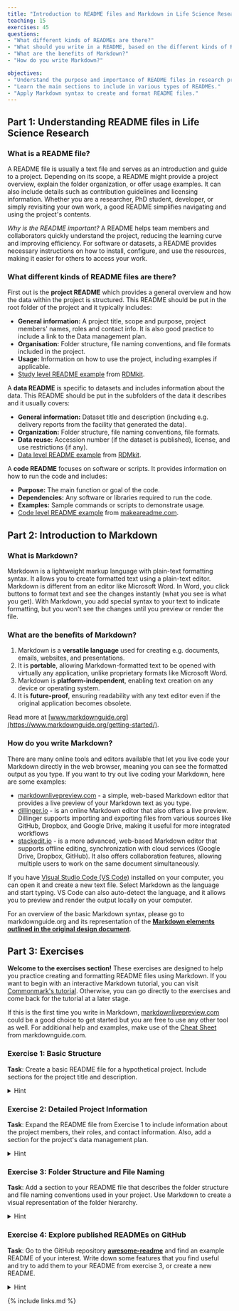 ```yaml
---
title: "Introduction to README files and Markdown in Life Science Research"
teaching: 15
exercises: 45
questions:
- "What different kinds of READMEs are there?"
- "What should you write in a README, based on the different kinds of READMEs?"
- "What are the benefits of Markdown?"
- "How do you write Markdown?"

objectives:
- "Understand the purpose and importance of README files in research projects."
- "Learn the main sections to include in various types of READMEs."
- "Apply Markdown syntax to create and format README files."
---
```


## Part 1: Understanding README files in Life Science Research

### What is a README file?

A README file is usually a text file and serves as an introduction and guide to a project. Depending on its scope, a README might provide a project overview, explain the folder organization, or offer usage examples. It can also include details such as contribution guidelines and licensing information. Whether you are a researcher, PhD student, developer, or simply revisiting your own work, a good README simplifies navigating and using the project's contents.

*Why is the README important?* A README helps team members and collaborators quickly understand the project, reducing the learning curve and improving efficiency. For software or datasets, a README provides necessary instructions on how to install, configure, and use the resources, making it easier for others to access your work.

### What different kinds of README files are there?

First out is the **project README** which provides a general overview and how the data within the project is structured. This README should be put in the root folder of the project and it typically includes:

* **General information:** A project title, scope and purpose, project members' names, roles and contact info. It is also good practice to include a link to the Data management plan.
* **Organisation:** Folder structure, file naming conventions, and file formats included in the project.
* **Usage:** Information on how to use the project, including examples if applicable.
* [Study level README example](https://rdmkit.elixir-europe.org/metadata_management#:~:text=Study/project%20level%20README) from [RDMkit](https://rdmkit.elixir-europe.org/about).

A **data README** is specific to datasets and includes information about the data. This README should be put in the subfolders of the data it describes and it usually covers:

* **General information:** Dataset title and description (including e.g. delivery reports from the facility that generated the data).
* **Organization:** Folder structure, file naming conventions, file formats.
* **Data reuse:** Accession number (if the dataset is published), license, and use restrictions (if any).
* [Data level README example](https://rdmkit.elixir-europe.org/metadata_management#:~:text=this%20study/project%3E-,Data%20level%20README,-This%20README%20file) from [RDMkit](https://rdmkit.elixir-europe.org/about).

A **code README** focuses on software or scripts. It provides information on how to run the code and includes:
 
* **Purpose:** The main function or goal of the code.
* **Dependencies:** Any software or libraries required to run the code.
* **Examples:** Sample commands or scripts to demonstrate usage.
* [Code level README example](https://www.makeareadme.com/#suggestions-for-a-good-readme:~:text=Suggestions%20for%20a%20good%20README) from [makeareadme.com](https://www.makeareadme.com/).

## Part 2: Introduction to Markdown

### What is Markdown?

Markdown is a lightweight markup language with plain-text formatting syntax. It allows you to create formatted text using a plain-text editor. Markdown is different from an editor like Microsoft Word. In Word, you click buttons to format text and see the changes instantly (what you see is what you get). With Markdown, you add special syntax to your text to indicate formatting, but you won't see the changes until you preview or render the file.

### What are the benefits of Markdown?

1. Markdown is a **versatile language** used for creating e.g. documents, emails, websites, and presentations.
2. It is **portable**, allowing Markdown-formatted text to be opened with virtually any application, unlike proprietary formats like Microsoft Word.
3. Markdown is **platform-independent**, enabling text creation on any device or operating system.
4. It is **future-proof**, ensuring readability with any text editor even if the original application becomes obsolete.

Read more at [www.markdownguide.org](https://www.markdownguide.org/getting-started/).

### How do you write Markdown?

There are many online tools and editors available that let you live code your Markdown directly in the web browser, meaning you can see the formatted output as you type. If you want to try out live coding your Markdown, here are some examples: 

* [markdownlivepreview.com](https://markdownlivepreview.com/) - a simple, web-based Markdown editor that provides a live preview of your Markdown text as you type.
* [dillinger.io](https://dillinger.io/) - is an online Markdown editor that also offers a live preview. Dillinger supports importing and exporting files from various sources like GitHub, Dropbox, and Google Drive, making it useful for more integrated workflows
* [stackedit.io](https://stackedit.io/app#) - is a more advanced, web-based Markdown editor that supports offline editing, synchronization with cloud services (Google Drive, Dropbox, GitHub). It also offers collaboration features, allowing multiple users to work on the same document simultaneously.
  
If you have [Visual Studio Code (VS Code)](https://code.visualstudio.com/) installed on your computer, you can open it and create a new text file. Select Markdown as the language and start typing. VS Code can also auto-detect the language, and it allows you to preview and render the output locally on your computer.

For an overview of the basic Markdown syntax, please go to markdownguide.org and its representation of the **[Markdown elements outlined in the original design document](https://www.markdownguide.org/basic-syntax/)**. 

## Part 3: Exercises

**Welcome to the exercises section!** These exercises are designed to help you practice creating and formatting README files using Markdown. If you want to begin with an interactive Markdown tutorial, you can visit [Commonmark's tutorial](https://commonmark.org/help/tutorial/). Otherwise, you can go directly to the exercises and come back for the tutorial at a later stage. 

If this is the first time you write in Markdown, [markdownlivepreview.com](https://markdownlivepreview.com/) could be a good choice to get started but you are free to use any other tool as well. For additional help and examples, make use of the [Cheat Sheet](https://www.markdownguide.org/cheat-sheet/) from markdownguide.com.

### Exercise 1: Basic Structure
**Task**: Create a basic README file for a hypothetical project. Include sections for the project title and description.
<details>
  <summary>Hint</summary>
 
  Use headings for each section and try different levels. Do not forget a space after the #, and the blank lines before and after the headings.
</details>

### Exercise 2: Detailed Project Information
**Task**: Expand the README file from Exercise 1 to include information about the project members, their roles, and contact information. Also, add a section for the project's data management plan.
<details>
  <summary>Hint</summary>
 
  Include a table with the project members, their roles, and contact information. Add a link to the data management plan.
</details>

### Exercise 3: Folder Structure and File Naming
**Task**: Add a section to your README file that describes the folder structure and file naming conventions used in your project. Use Markdown to create a visual representation of the folder hierarchy.
<details>
  <summary>Hint</summary>
 
  Use bullet points or `code syntax` to represent the folder structure and file naming conventions.
</details>

### Exercise 4: Explore published READMEs on GitHub
**Task**: Go to the GitHub repository [**awesome-readme**](https://github.com/matiassingers/awesome-readme) and find an example README of your interest. Write down some features that you find useful and try to add them to your README from exercise 3, or create a new README.
<details>
  <summary>Hint</summary>
 
  Experiment with different Markdown elements to see how they affect the formatting. If you need examples you can take a look at the [basic syntax](https://www.markdownguide.org/basic-syntax/) or the [extended syntax](https://www.markdownguide.org/extended-syntax/) from the [markdownguide.com](https://www.markdownguide.org/).
</details>
 
{% include links.md %}
